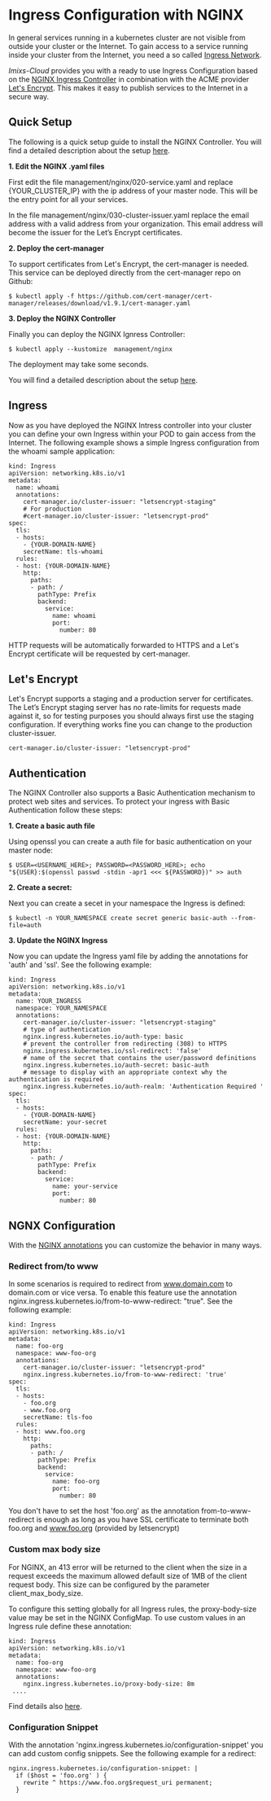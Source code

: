 # Ingress Configuration with NGINX

In general services running in a kubernetes cluster are not visible from outside your cluster or the Internet. To gain access to a service running inside your cluster from the Internet, you need a so called [Ingress Network](https://kubernetes.io/docs/concepts/services-networking/ingress/).   

_Imixs-Cloud_  provides you with a ready to use Ingress Configuration based on the [NGINX Ingress Controller](https://github.com/kubernetes/ingress-nginx) 
 in combination with the ACME provider [Let's Encrypt](https://letsencrypt.org/). This makes it easy to publish services to the Internet in a secure way. 

## Quick Setup

The following is a quick setup guide to install the NGINX Controller. You will find a detailed description about the setup [here](../management/nginx/README.md). 

**1. Edit the NGINX .yaml files**

First edit the file management/nginx/020-service.yaml and replace {YOUR_CLUSTER_IP} with the ip address of your master node. This will be the entry point for all your services.

In the file management/nginx/030-cluster-issuer.yaml replace the email address with a valid address from your organization. This email address will become the issuer for the Let’s Encrypt certificates.

**2. Deploy the cert-manager**

To support certificates from Let's Encrypt, the cert-manager is needed. This service can be deployed directly from the cert-manager repo on Github:

	$ kubectl apply -f https://github.com/cert-manager/cert-manager/releases/download/v1.9.1/cert-manager.yaml


**3. Deploy the NGINX Controller**

Finally you can deploy the NGINX Ignress Controller:

	$ kubectl apply --kustomize  management/nginx
	
The deployment may take some seconds. 

You will find a detailed description about the setup [here](../management/nginx/README.md).
		

	

## Ingress 

Now as you have deployed the NGINX Intress controller  into your cluster you can define your own Ingress within your POD to gain access from the Internet.
The following example shows a simple Ingress configuration from the whoami sample application:

	kind: Ingress
	apiVersion: networking.k8s.io/v1
	metadata:
	  name: whoami
	  annotations:
	    cert-manager.io/cluster-issuer: "letsencrypt-staging"
	    # For production
	    #cert-manager.io/cluster-issuer: "letsencrypt-prod"
	spec:
	  tls:
	  - hosts:
	    - {YOUR-DOMAIN-NAME}
	    secretName: tls-whoami
	  rules:
	  - host: {YOUR-DOMAIN-NAME}
	    http:
	      paths:
	      - path: /
	        pathType: Prefix
	        backend:
	          service:
	            name: whoami
	            port:
	              number: 80

HTTP requests will be automatically forwarded to HTTPS and a Let's Encrypt certificate will be requested by cert-manager.

## Let's Encrypt

Let's Encrypt supports a staging and a production server for certificates.
The Let’s Encrypt staging server has no rate-limits for requests made against it, so for testing purposes you should always first use the staging configuration. If everything works fine you can change to the production cluster-issuer.

	cert-manager.io/cluster-issuer: "letsencrypt-prod"



## Authentication

The NGINX Controller also supports a Basic Authentication mechanism to protect web sites and services. 
To protect your ingress with Basic Authentication follow these steps:

**1. Create a basic auth file**

Using openssl you can create a auth file for basic authentication on your master node:

	$ USER=<USERNAME_HERE>; PASSWORD=<PASSWORD_HERE>; echo "${USER}:$(openssl passwd -stdin -apr1 <<< ${PASSWORD})" >> auth

**2. Create a secret:**

Next you can create a secet in your namespace the Ingress is defined:

	$ kubectl -n YOUR_NAMESPACE create secret generic basic-auth --from-file=auth


**3. Update the NGINX Ingress**

Now you can update the Ingress yaml file by adding the annotations for 'auth' and 'ssl'. See the following example:

	kind: Ingress
	apiVersion: networking.k8s.io/v1
	metadata:
	  name: YOUR_INGRESS
	  namespace: YOUR_NAMESPACE
	  annotations:
	    cert-manager.io/cluster-issuer: "letsencrypt-staging"
	    # type of authentication
	    nginx.ingress.kubernetes.io/auth-type: basic
	    # prevent the controller from redirecting (308) to HTTPS
	    nginx.ingress.kubernetes.io/ssl-redirect: 'false'
	    # name of the secret that contains the user/password definitions
	    nginx.ingress.kubernetes.io/auth-secret: basic-auth
	    # message to display with an appropriate context why the authentication is required
	    nginx.ingress.kubernetes.io/auth-realm: 'Authentication Required '
	spec:
	  tls:
	  - hosts:
	    - {YOUR-DOMAIN-NAME}
	    secretName: your-secret
	  rules:
	  - host: {YOUR-DOMAIN-NAME}
	    http:
	      paths:
	      - path: /
	        pathType: Prefix
	        backend:
	          service:
	            name: your-service
	            port:
	              number: 80



## NGNX Configuration

With the [NGINX annotations](https://kubernetes.github.io/ingress-nginx/user-guide/nginx-configuration/annotations/) you can customize the behavior in many ways.

### Redirect from/to www

In some scenarios is required to redirect from www.domain.com to domain.com or vice versa. To enable this feature use the annotation nginx.ingress.kubernetes.io/from-to-www-redirect: "true". See the following example:

	kind: Ingress
	apiVersion: networking.k8s.io/v1
	metadata:
	  name: foo-org
	  namespace: www-foo-org
	  annotations:
	    cert-manager.io/cluster-issuer: "letsencrypt-prod"
	    nginx.ingress.kubernetes.io/from-to-www-redirect: 'true'
	spec:
	  tls:
	  - hosts:
	    - foo.org
	    - www.foo.org
	    secretName: tls-foo
	  rules:
	  - host: www.foo.org 
	    http:
	      paths:
	      - path: /
	        pathType: Prefix
	        backend:
	          service:
	            name: foo-org
	            port:
	              number: 80
              
You don't have to set the host 'foo.org' as the annotation from-to-www-redirect is enough as long as you have SSL certificate to terminate both foo.org and www.foo.org (provided by letsencrypt)              


### Custom max body size 

For NGINX, an 413 error will be returned to the client when the size in a request exceeds the maximum allowed default size of 1MB of the client request body. This size can be configured by the parameter client_max_body_size.

To configure this setting globally for all Ingress rules, the proxy-body-size value may be set in the NGINX ConfigMap. To use custom values in an Ingress rule define these annotation:

	kind: Ingress
	apiVersion: networking.k8s.io/v1
	metadata:
	  name: foo-org
	  namespace: www-foo-org
	  annotations:
	    nginx.ingress.kubernetes.io/proxy-body-size: 8m
	 ....

Find details also [here](https://kubernetes.github.io/ingress-nginx/user-guide/nginx-configuration/annotations/#custom-max-body-size).

### Configuration Snippet

With the annotation 'nginx.ingress.kubernetes.io/configuration-snippet' you can add custom config snippets. See the following example for a redirect:


    nginx.ingress.kubernetes.io/configuration-snippet: |
      if ($host = 'foo.org' ) {
        rewrite ^ https://www.foo.org$request_uri permanent;
      }

